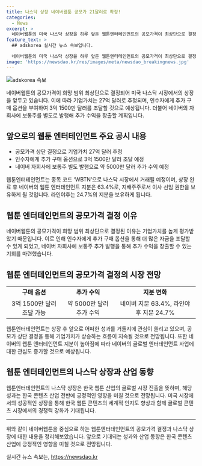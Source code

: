 ```yaml
---
title: 나스닥 상장 네이버웹툰 공모가 21달러로 확정!
categories:
  - News
excerpt: >
  네이버웹툰의 미국 나스닥 상장을 하루 앞둔 웹툰엔터테인먼트의 공모가격이 최상단으로 결정되었다. 주당 21달러로 결정된 공모가 상단 가격을 적용하면 약 27억달러의 기업가치를 보유하게 되며, 30일 옵션을 통해 추가로 3억 1500만 달러를 조달할 것으로 전망된다. 또한 네이버의 자회사에 보통주 238만952주를 주당 21.00달러의 가격으로 별도로 발행해 약 5000만 달러의 추가 수익을 예상하고 있다. 2대 주주인 네이버와 라인야후는 각각 63.4%와 24.7%의 지분을 보유하며, 상장 후 지배주주와 이사 선임 권한을 갖게 된다.
feature_text: >
  ## adskorea 실시간 뉴스 속보입니다.

  네이버웹툰의 미국 나스닥 상장을 하루 앞둔 웹툰엔터테인먼트의 공모가격이 최상단으로 결정되었다. 주당 21달러로 결정된 공모가 상단 가격을 적용하면 약 27억달러의 기업가치를 보유하게 되며, 30일 옵션을 통해 추가로 3억 1500만 달러를 조달할 것으로 전망된다. 또한 네이버의 자회사에 보통주 238만952주를 주당 21.00달러의 가격으로 별도로 발행해 약 5000만 달러의 추가 수익을 예상하고 있다. 2대 주주인 네이버와 라인야후는 각각 63.4%와 24.7%의 지분을 보유하며, 상장 후 지배주주와 이사 선임 권한을 갖게 된다.
image: 'https://newsdao.kr/res/images/meta/newsdao_breakingnews.jpg'
---
```


<p><img src="https://newsdao.kr/res/images/meta/newsdao_breakingnews.jpg" alt="adskorea 속보" /></p>

<p data-ke-size="size16">네이버웹툰의 공모가격이 희망 범위 최상단으로 결정되어 미국 나스닥 시장에서의 상장을 앞두고 있습니다. 이에 따라 기업가치는 27억 달러로 추정되며, 인수자에게 추가 구매 옵션을 부여하여 3억 1500만 달러를 조달할 것으로 예상됩니다. 더불어 네이버의 자회사에 보통주를 별도로 발행해 추가 수익을 창출할 계획입니다.</p>

<h2 data-ke-size="size26">앞으로의 웹툰 엔터테인먼트 주요 공시 내용</h2>

<ul>
  <li>공모가격 상단 결정으로 기업가치 27억 달러 추정</li>
  <li>인수자에게 추가 구매 옵션으로 3억 1500만 달러 조달 예정</li>
  <li>네이버 자회사에 보통주 별도 발행으로 약 5000만 달러 추가 수익 예정</li>
</ul>

<p data-ke-size="size16">웹툰엔터테인먼트는 종목 코드 ‘WBTN’으로 나스닥 시장에서 거래될 예정이며, 상장 완료 후 네이버의 웹툰 엔터테인먼트 지분은 63.4%로, 지배주주로서 이사 선임 권한을 보유하게 될 것입니다. 라인야후는 24.7%의 지분을 보유하게 됩니다.</p>

<h2 data-ke-size="size26">웹툰 엔터테인먼트의 공모가격 결정 이유</h2>

<p data-ke-size="size16">네이버웹툰의 공모가격이 희망 범위 최상단으로 결정된 이유는 기업가치를 높게 평가받았기 때문입니다. 이로 인해 인수자에게 추가 구매 옵션을 통해 더 많은 자금을 조달할 수 있게 되었고, 네이버 자회사에 보통주 추가 발행을 통해 추가 수익을 창출할 수 있는 기회를 마련했습니다.</p>

<h2 data-ke-size="size26">웹툰 엔터테인먼트의 공모가격 결정의 시장 전망</h2>

<table>
  <tr>
    <td style="text-align: center; height: 17px;"><b>구매 옵션</b></td>
    <td style="text-align: center; height: 17px;"><b>추가 수익</b></td>
    <td style="text-align: center; height: 17px;"><b>지분 변화</b></td>
  </tr>
  <tr>
    <td style="text-align: center; height: 17px;">3억 1500만 달러 조달 가능</td>
    <td style="text-align: center; height: 17px;">약 5000만 달러 추가 수익</td>
    <td style="text-align: center; height: 17px;">네이버 지분 63.4%, 라인야후 지분 24.7%</td>
  </tr>
</table>

<p data-ke-size="size16">웹툰엔터테인먼트는 상장 후 앞으로 어떠한 성과를 거둘지에 관심이 쏠리고 있으며, 공모가 상단 결정을 통해 기업가치가 상승하는 흐름이 지속될 것으로 전망됩니다. 또한 네이버의 웹툰 엔터테인먼트 지분이 높아짐에 따라 네이버의 글로벌 엔터테인먼트 사업에 대한 관심도 증가할 것으로 예상됩니다.</p>

<h2 data-ke-size="size26">웹툰 엔터테인먼트의 나스닥 상장과 산업 동향</h2>

<p data-ke-size="size16">웹툰엔터테인먼트의 나스닥 상장은 한국 웹툰 산업의 글로벌 시장 진출을 뜻하며, 해당 성과는 한국 콘텐츠 산업 전반에 긍정적인 영향을 미칠 것으로 전망됩니다. 미국 시장에서의 성공적인 상장을 통해 한국 웹툰 콘텐츠의 세계적 인지도 향상과 함께 글로벌 콘텐츠 시장에서의 경쟁력 강화가 기대됩니다.</p>

<hr>

<p data-ke-size="size16">위와 같이 네이버웹툰을 중심으로 하는 웹툰엔터테인먼트의 공모가격 결정과 나스닥 상장에 대한 내용을 정리해보았습니다. 앞으로 기대되는 성과와 산업 동향은 한국 콘텐츠 산업에 긍정적인 영향을 미칠 것으로 전망됩니다.</p>
실시간 뉴스 속보는, <a href="https://newsdao.kr" rel="dofollow">https://newsdao.kr</a>


